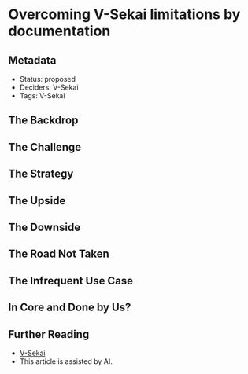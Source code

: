# Overcoming V-Sekai limitations by documentation
 
## Metadata 
 
- Status: proposed <!-- draft | proposed | rejected | accepted | deprecated | superseded by --> 
- Deciders: V-Sekai 
- Tags: V-Sekai 
 
## The Backdrop 
 
## The Challenge 
 
## The Strategy 
 
## The Upside 
 
## The Downside 
 
## The Road Not Taken 
 
## The Infrequent Use Case 
 
## In Core and Done by Us?  
 
## Further Reading 
 
- [V-Sekai](https://v-sekai.org/) 
- This article is assisted by AI. 
